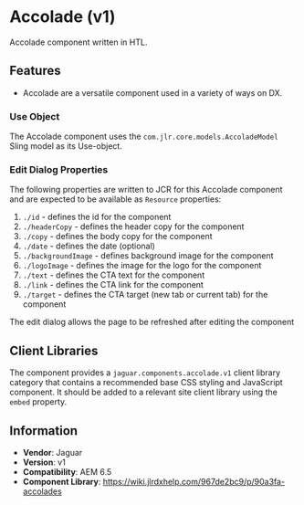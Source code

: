 <!-- Jaguar Component -->
Accolade (v1)
====
Accolade component written in HTL.

## Features

* Accolade are a versatile component used in a variety of ways on DX.

### Use Object
The Accolade component uses the `com.jlr.core.models.AccoladeModel` Sling model as its Use-object.

### Edit Dialog Properties
The following properties are written to JCR for this Accolade component and are expected to be available as `Resource` properties:

1. `./id` - defines the id for the component
2. `./headerCopy` - defines the header copy for the component
3. `./copy` - defines the body copy for the component
4. `./date` - defines the date (optional)
5. `./backgroundImage` - defines background image for the component
6. `./logoImage` - defines the image for the logo for the component
7. `./text` - defines the CTA text for the component
8. `./link` - defines the CTA link for the component
9. `./target` - defines the CTA target (new tab or current tab) for the component

The edit dialog allows the page to be refreshed after editing the component

## Client Libraries
The component provides a `jaguar.components.accolade.v1` client library category that contains a recommended base
CSS styling and JavaScript component. It should be added to a relevant site client library using the `embed` property.

## Information
* **Vendor**: Jaguar
* **Version**: v1
* **Compatibility**: AEM 6.5
* **Component Library**: https://wiki.jlrdxhelp.com/967de2bc9/p/90a3fa-accolades
